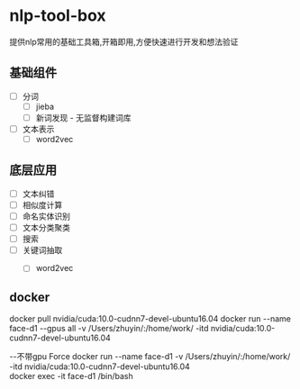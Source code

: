 # nlp-tool-box
提供nlp常用的基础工具箱,开箱即用,方便快速进行开发和想法验证


## 基础组件
- [ ] 分词
    - [ ] jieba
    - [ ] 新词发现 - 无监督构建词库 
- [ ] 文本表示
    - [ ] word2vec

## 底层应用
- [ ] 文本纠错
- [ ] 相似度计算
- [ ] 命名实体识别
- [ ] 文本分类聚类
- [ ] 搜索
- [ ] 关键词抽取
    - [ ] word2vec 



## docker 
docker pull nvidia/cuda:10.0-cudnn7-devel-ubuntu16.04
docker run --name face-d1 --gpus all -v /Users/zhuyin/:/home/work/ -itd nvidia/cuda:10.0-cudnn7-devel-ubuntu16.04

--不带gpu Force  docker run --name face-d1  -v /Users/zhuyin/:/home/work/ -itd nvidia/cuda:10.0-cudnn7-devel-ubuntu16.04   
docker exec -it face-d1 /bin/bash

